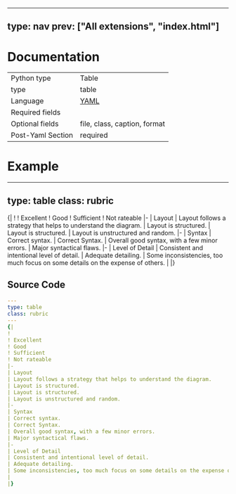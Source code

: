 



---
type: nav
prev: ["All extensions", "index.html"]
---





# Documentation





<table class="table"><tbody><td>Python type</td><td>Table</td>
<tr></tr>
<td>type</td><td>table</td>
<tr></tr>
<td>Language</td><td><a href="#">YAML</a></td>
<tr></tr>
<td>Required fields</td><td></td>
<tr></tr>
<td>Optional fields</td><td>file, class, caption, format</td>
<tr></tr>
<td>Post-Yaml Section</td><td>required</td>
<tr></tr></tbody></table>






# Example

---
type: table
class: rubric
---
{|
!
! Excellent
! Good
! Sufficient
! Not rateable
|-
| Layout
| Layout follows a strategy that helps to understand the diagram.
| Layout is structured.
| Layout is structured.
| Layout is unstructured and random.
|-
| Syntax
| Correct syntax.
| Correct Syntax.
| Overall good syntax, with a few minor errors.
| Major syntactical flaws.
|-
| Level of Detail
| Consistent and intentional level of detail.
| Adequate detailing.
| Some inconsistencies, too much focus on some details on the expense of others.
|
|}






## Source Code

```yaml
---
type: table
class: rubric
---
{|
!
! Excellent
! Good
! Sufficient
! Not rateable
|-
| Layout
| Layout follows a strategy that helps to understand the diagram.
| Layout is structured.
| Layout is structured.
| Layout is unstructured and random.
|-
| Syntax
| Correct syntax.
| Correct Syntax.
| Overall good syntax, with a few minor errors.
| Major syntactical flaws.
|-
| Level of Detail
| Consistent and intentional level of detail.
| Adequate detailing.
| Some inconsistencies, too much focus on some details on the expense of others.
|
|}
```



